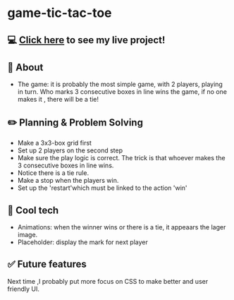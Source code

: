 # game-tic-tac-toe
## :computer: [Click here](https://angelalicareer.github.io/game-tic-tac-toe/index.html) to see my live project!

## :page_facing_up: About
- The game: it is probably the most simple game, with 2 players, playing in turn. Who marks 3 consecutive boxes in line wins the game, if no one makes it , there will be a tie!
## :pencil2: Planning & Problem Solving
- Make a 3x3-box grid first
- Set up 2 players on the second step
- Make sure the play logic is correct. The trick is that whoever makes the 3 consecutive boxes in line wins.
- Notice there is a tie rule.
- Make a stop when the players win.
- Set up the 'restart'which must be linked to the action 'win'
## :rocket: Cool tech
- Animations: when the winner wins or there is a tie, it appeaars the lager image.
- Placeholder: display the mark for next player


## :white_check_mark: Future features
Next time ,I probably put more focus on CSS to make better and user friendly UI. 
